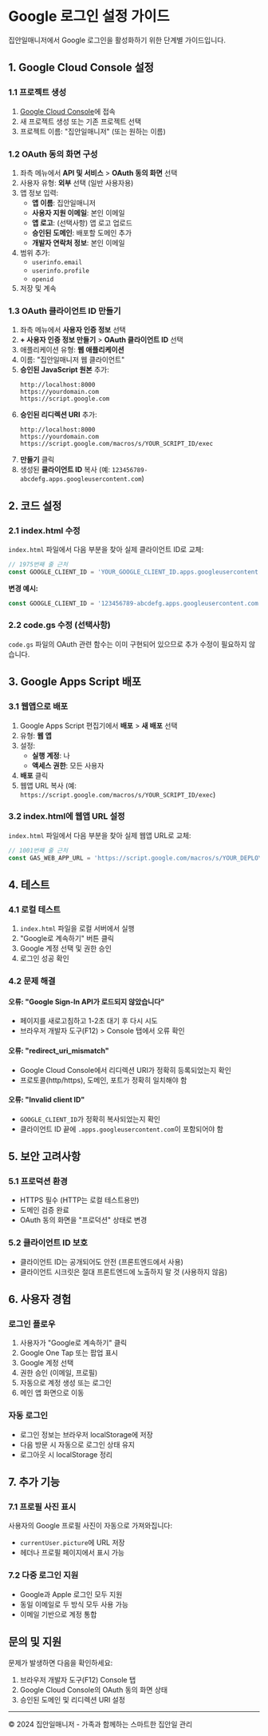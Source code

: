 # Google 로그인 설정 가이드

집안일매니저에서 Google 로그인을 활성화하기 위한 단계별 가이드입니다.

## 1. Google Cloud Console 설정

### 1.1 프로젝트 생성
1. [Google Cloud Console](https://console.cloud.google.com/)에 접속
2. 새 프로젝트 생성 또는 기존 프로젝트 선택
3. 프로젝트 이름: "집안일매니저" (또는 원하는 이름)

### 1.2 OAuth 동의 화면 구성
1. 좌측 메뉴에서 **API 및 서비스** > **OAuth 동의 화면** 선택
2. 사용자 유형: **외부** 선택 (일반 사용자용)
3. 앱 정보 입력:
   - **앱 이름**: 집안일매니저
   - **사용자 지원 이메일**: 본인 이메일
   - **앱 로고**: (선택사항) 앱 로고 업로드
   - **승인된 도메인**: 배포할 도메인 추가
   - **개발자 연락처 정보**: 본인 이메일
4. 범위 추가:
   - `userinfo.email`
   - `userinfo.profile`
   - `openid`
5. 저장 및 계속

### 1.3 OAuth 클라이언트 ID 만들기
1. 좌측 메뉴에서 **사용자 인증 정보** 선택
2. **+ 사용자 인증 정보 만들기** > **OAuth 클라이언트 ID** 선택
3. 애플리케이션 유형: **웹 애플리케이션**
4. 이름: "집안일매니저 웹 클라이언트"
5. **승인된 JavaScript 원본** 추가:
   ```
   http://localhost:8000
   https://yourdomain.com
   https://script.google.com
   ```
6. **승인된 리디렉션 URI** 추가:
   ```
   http://localhost:8000
   https://yourdomain.com
   https://script.google.com/macros/s/YOUR_SCRIPT_ID/exec
   ```
7. **만들기** 클릭
8. 생성된 **클라이언트 ID** 복사 (예: `123456789-abcdefg.apps.googleusercontent.com`)

## 2. 코드 설정

### 2.1 index.html 수정
`index.html` 파일에서 다음 부분을 찾아 실제 클라이언트 ID로 교체:

```javascript
// 1975번째 줄 근처
const GOOGLE_CLIENT_ID = 'YOUR_GOOGLE_CLIENT_ID.apps.googleusercontent.com';
```

**변경 예시:**
```javascript
const GOOGLE_CLIENT_ID = '123456789-abcdefg.apps.googleusercontent.com';
```

### 2.2 code.gs 수정 (선택사항)
`code.gs` 파일의 OAuth 관련 함수는 이미 구현되어 있으므로 추가 수정이 필요하지 않습니다.

## 3. Google Apps Script 배포

### 3.1 웹앱으로 배포
1. Google Apps Script 편집기에서 **배포** > **새 배포** 선택
2. 유형: **웹 앱**
3. 설정:
   - **실행 계정**: 나
   - **액세스 권한**: 모든 사용자
4. **배포** 클릭
5. 웹앱 URL 복사 (예: `https://script.google.com/macros/s/YOUR_SCRIPT_ID/exec`)

### 3.2 index.html에 웹앱 URL 설정
`index.html` 파일에서 다음 부분을 찾아 실제 웹앱 URL로 교체:

```javascript
// 1001번째 줄 근처
const GAS_WEB_APP_URL = 'https://script.google.com/macros/s/YOUR_DEPLOYMENT_ID/exec';
```

## 4. 테스트

### 4.1 로컬 테스트
1. `index.html` 파일을 로컬 서버에서 실행
2. "Google로 계속하기" 버튼 클릭
3. Google 계정 선택 및 권한 승인
4. 로그인 성공 확인

### 4.2 문제 해결

#### 오류: "Google Sign-In API가 로드되지 않았습니다"
- 페이지를 새로고침하고 1-2초 대기 후 다시 시도
- 브라우저 개발자 도구(F12) > Console 탭에서 오류 확인

#### 오류: "redirect_uri_mismatch"
- Google Cloud Console에서 리디렉션 URI가 정확히 등록되었는지 확인
- 프로토콜(http/https), 도메인, 포트가 정확히 일치해야 함

#### 오류: "Invalid client ID"
- `GOOGLE_CLIENT_ID`가 정확히 복사되었는지 확인
- 클라이언트 ID 끝에 `.apps.googleusercontent.com`이 포함되어야 함

## 5. 보안 고려사항

### 5.1 프로덕션 환경
- HTTPS 필수 (HTTP는 로컬 테스트용만)
- 도메인 검증 완료
- OAuth 동의 화면을 "프로덕션" 상태로 변경

### 5.2 클라이언트 ID 보호
- 클라이언트 ID는 공개되어도 안전 (프론트엔드에서 사용)
- 클라이언트 시크릿은 절대 프론트엔드에 노출하지 말 것 (사용하지 않음)

## 6. 사용자 경험

### 로그인 플로우
1. 사용자가 "Google로 계속하기" 클릭
2. Google One Tap 또는 팝업 표시
3. Google 계정 선택
4. 권한 승인 (이메일, 프로필)
5. 자동으로 계정 생성 또는 로그인
6. 메인 앱 화면으로 이동

### 자동 로그인
- 로그인 정보는 브라우저 localStorage에 저장
- 다음 방문 시 자동으로 로그인 상태 유지
- 로그아웃 시 localStorage 정리

## 7. 추가 기능

### 7.1 프로필 사진 표시
사용자의 Google 프로필 사진이 자동으로 가져와집니다:
- `currentUser.picture`에 URL 저장
- 헤더나 프로필 페이지에서 표시 가능

### 7.2 다중 로그인 지원
- Google과 Apple 로그인 모두 지원
- 동일 이메일로 두 방식 모두 사용 가능
- 이메일 기반으로 계정 통합

## 문의 및 지원

문제가 발생하면 다음을 확인하세요:
1. 브라우저 개발자 도구(F12) Console 탭
2. Google Cloud Console의 OAuth 동의 화면 상태
3. 승인된 도메인 및 리디렉션 URI 설정

---

© 2024 집안일매니저 - 가족과 함께하는 스마트한 집안일 관리


